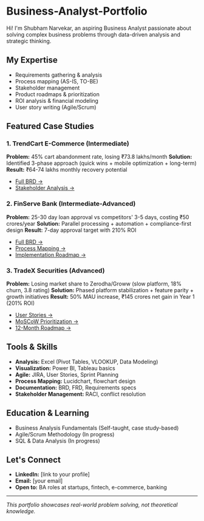 # Business-Analyst-Portfolio

Hi! I'm Shubham Narvekar, an aspiring Business Analyst passionate about solving complex business problems through data-driven analysis and strategic thinking.

## My Expertise
- Requirements gathering & analysis
- Process mapping (AS-IS, TO-BE)
- Stakeholder management
- Product roadmaps & prioritization
- ROI analysis & financial modeling
- User story writing (Agile/Scrum)

## Featured Case Studies

### 1. **TrendCart E-Commerce** (Intermediate)
**Problem:** 45% cart abandonment rate, losing ₹73.8 lakhs/month
**Solution:** Identified 3-phase approach (quick wins + mobile optimization + long-term)
**Result:** ₹64-74 lakhs monthly recovery potential
- [Full BRD →](./Case-Studies/01-TrendCart-ECommerce/BRD.md)
- [Stakeholder Analysis →](./Case-Studies/01-TrendCart-ECommerce/Stakeholder-Matrix.md)

### 2. **FinServe Bank** (Intermediate-Advanced)
**Problem:** 25-30 day loan approval vs competitors' 3-5 days, costing ₹50 crores/year
**Solution:** Parallel processing + automation + compliance-first design
**Result:** 7-day approval target with 210% ROI
- [Full BRD →](./Case-Studies/02-FinServe-Bank/BRD.md)
- [Process Mapping →](./Case-Studies/02-FinServe-Bank/As-Is-To-Be-Process.md)
- [Implementation Roadmap →](./Case-Studies/02-FinServe-Bank/Implementation-Roadmap.md)

### 3. **TradeX Securities** (Advanced)
**Problem:** Losing market share to Zerodha/Groww (slow platform, 18% churn, 3.8 rating)
**Solution:** Phased platform stabilization + feature parity + growth initiatives
**Result:** 50% MAU increase, ₹145 crores net gain in Year 1 (201% ROI)
- [User Stories →](./Case-Studies/03-TradeX-Fintech/User-Stories.md)
- [MoSCoW Prioritization →](./Case-Studies/03-TradeX-Fintech/MoSCoW-Prioritization.md)
- [12-Month Roadmap →](./Case-Studies/03-TradeX-Fintech/12-Month-Roadmap.md)

## Tools & Skills
- **Analysis:** Excel (Pivot Tables, VLOOKUP, Data Modeling)
- **Visualization:** Power BI, Tableau basics
- **Agile:** JIRA, User Stories, Sprint Planning
- **Process Mapping:** Lucidchart, flowchart design
- **Documentation:** BRD, FRD, Requirements specs
- **Stakeholder Management:** RACI, conflict resolution

## Education & Learning
- Business Analysis Fundamentals (Self-taught, case study-based)
- Agile/Scrum Methodology (In progress)
- SQL & Data Analysis (In progress)

## Let's Connect
- **LinkedIn:** [link to your profile]
- **Email:** [your email]
- **Open to:** BA roles at startups, fintech, e-commerce, banking

---

*This portfolio showcases real-world problem solving, not theoretical knowledge.*

